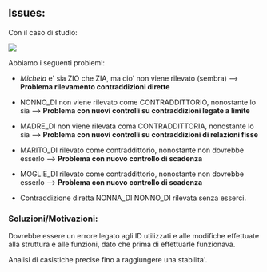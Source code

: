 ## Issues:

Con il caso di studio:

![](/home/pietro/Downloads/graph.png)

Abbiamo i seguenti problemi:

- *Michela* e' sia ZIO che ZIA, ma cio' non viene rilevato (sembra) –> **Problema rilevamento contraddizioni dirette**
- NONNO_DI non viene rilevato come CONTRADDITTORIO, nonostante lo sia –> **Problema con nuovi controlli su contraddizioni legate a limite**
- MADRE_DI non viene rilevata coma CONTRADDITTORIA, nonostante lo sia –> **Problema con nuovi controlli su contraddizioni di relazioni fisse**
- MARITO_DI rilevato come contraddittorio, nonostante non dovrebbe esserlo –> **Problema con nuovo controllo di scadenza**
- MOGLIE_DI rilevato come contraddittorio, nonostante non dovrebbe esserlo –> **Problema con nuovo controllo di scadenza**

- Contraddizione diretta NONNA_DI NONNO_DI rilevata senza esserci.



### Soluzioni/Motivazioni:

Dovrebbe essere un errore legato agli ID utilizzati e alle modifiche effettuate alla struttura e alle funzioni, dato che prima di effettuarle funzionava.

Analisi di casistiche precise fino a raggiungere una stabilita'.
